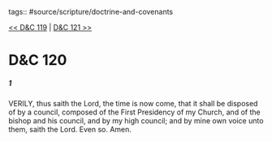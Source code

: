 tags:: #source/scripture/doctrine-and-covenants

[<< D&C 119](source/scripture/doctrine-and-covenants/D&C_119.md) | [D&C 121 >>](source/scripture/doctrine-and-covenants/D&C_121.md)

# D&C 120

##### 1

VERILY, thus saith the Lord, the time is now come, that it shall be disposed of by a council, composed of the First Presidency of my Church, and of the bishop and his council, and by my high council; and by mine own voice unto them, saith the Lord. Even so. Amen.
